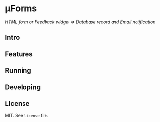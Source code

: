# μForms

_HTML form or Feedback widget => Database record and Email notification_

## Intro

## Features

## Running

## Developing

## License

MIT. See `license` file.

